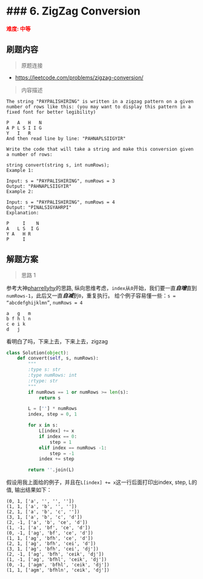 #  ### 6. ZigZag Conversion
**<font color=red>难度: 中等</font>**

## 刷题内容

> 原题连接

* https://leetcode.com/problems/zigzag-conversion/

> 内容描述

```
The string "PAYPALISHIRING" is written in a zigzag pattern on a given number of rows like this: (you may want to display this pattern in a fixed font for better legibility)

P   A   H   N
A P L S I I G
Y   I   R
And then read line by line: "PAHNAPLSIIGYIR"

Write the code that will take a string and make this conversion given a number of rows:

string convert(string s, int numRows);
Example 1:

Input: s = "PAYPALISHIRING", numRows = 3
Output: "PAHNAPLSIIGYIR"
Example 2:

Input: s = "PAYPALISHIRING", numRows = 4
Output: "PINALSIGYAHRPI"
Explanation:

P     I    N
A   L S  I G
Y A   H R
P     I
```

## 解题方案

> 思路 1

参考大神[pharrellyhy](https://leetcode.com/problems/zigzag-conversion/discuss/3404/Python-O(n)-Solution-in-96ms-(99.43)?page=2)的思路,
纵向思维考虑，```index```从```0```开始，我们要一直***自增***直到```numRows-1```，此后又一直***自减***到```0```，重复执行。
给个例子容易懂一些：```s = “abcdefghijklmn”```, ```numRows = 4```
```
a   g   m
b f h l n
c e i k
d   j
```
看明白了吗，下来上去，下来上去，zigzag


```python
class Solution(object):
    def convert(self, s, numRows):
        """
        :type s: str
        :type numRows: int
        :rtype: str
        """
        if numRows == 1 or numRows >= len(s):
            return s

        L = [''] * numRows
        index, step = 0, 1

        for x in s:
            L[index] += x
            if index == 0:
                step = 1
            elif index == numRows -1:
                step = -1
            index += step

        return ''.join(L)
```
假设用我上面给的例子，并且在```L[index] += x```这一行后面打印出index, step, L的值, 输出结果如下：
```
(0, 1, ['a', '', '', ''])
(1, 1, ['a', 'b', '', ''])
(2, 1, ['a', 'b', 'c', ''])
(3, 1, ['a', 'b', 'c', 'd'])
(2, -1, ['a', 'b', 'ce', 'd'])
(1, -1, ['a', 'bf', 'ce', 'd'])
(0, -1, ['ag', 'bf', 'ce', 'd'])
(1, 1, ['ag', 'bfh', 'ce', 'd'])
(2, 1, ['ag', 'bfh', 'cei', 'd'])
(3, 1, ['ag', 'bfh', 'cei', 'dj'])
(2, -1, ['ag', 'bfh', 'ceik', 'dj'])
(1, -1, ['ag', 'bfhl', 'ceik', 'dj'])
(0, -1, ['agm', 'bfhl', 'ceik', 'dj'])
(1, 1, ['agm', 'bfhln', 'ceik', 'dj'])
```

